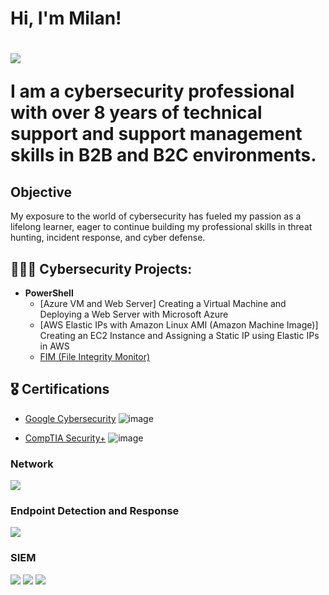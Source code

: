 <h1>Hi, I'm Milan! <br/><a href="https://github.com/milanepps1"></a> <h1> 
<a href="https://linkedin.com/milanepps"></a>
<img src="https://img.shields.io/badge/-LinkedIn-0072b1?&style=for-the-badge&logo=linkedin&logoColor=white" />

I am a cybersecurity professional with over 8 years of technical support and support management skills in B2B and B2C environments.

## Objective

My exposure to the world of cybersecurity has fueled my passion as a lifelong learner, eager to continue building my professional skills in threat hunting, incident response, and cyber defense.


<h2>👨🏾‍💻 Cybersecurity Projects:</h2>

- <b>PowerShell</b>
  - [Azure VM and Web Server] Creating a Virtual Machine and Deploying a Web Server with Microsoft Azure
  - [AWS Elastic IPs with Amazon Linux AMI (Amazon Machine Image)] Creating an EC2 Instance and Assigning a Static IP using Elastic IPs in AWS 
  - [FIM (File Integrity Monitor)](https://github.com/joshmadakor1/PowerShell-Integrity-FIM)


<h2>🎖️ Certifications</h2>

- <a href="https://www.coursera.org/account/accomplishments/specialization/certificate/AB7B9ZDX85LE">Google Cybersecurity</a> ![image](https://github.com/milanepps1/milanepps1/assets/52061015/45dab559-9510-4b44-8e37-03b835aeef12)

- <a href="https://www.credly.com/badges/16708cc0-1513-4830-8ecc-07c8a437f848/public_url">CompTIA Security+</a> ![image](https://github.com/milanepps1/milanepps1/assets/52061015/8ad3ba45-bfac-4c29-b5a7-7ce4ff3a0726)


### Network
<div>
    <img src="https://img.shields.io/badge/-Wireshark-1679A7?&style=for-the-badge&logo=Wireshark&logoColor=white" />
    

</div>

### Endpoint Detection and Response
<div>
    <img src="https://img.shields.io/badge/-Bitdefender-red?&style=for-the-badge&logo=Microsoft&logoColor=white" />
    
</div>

### SIEM
<div>
    <img src="https://img.shields.io/badge/-Microsoft_Sentinel-blue?&style=for-the-badge&logo=Microsoft&logoColor=white" />
    <img src="https://img.shields.io/badge/Splunk-white?&style=for-the-badge&color=orange" />
    <img src="https://img.shields.io/badge/-Nessus-purple?&style=for-the-badge&logo=Suricata&logoColor=white" />
</div>


<!--
**milanepps1/milanepps1** is a ✨ _special_ ✨ repository because its `README.md` (this file) appears on your GitHub profile.

Here are some ideas to get you started:

- 🔭 I’m currently working on ...
- 🌱 I’m currently learning ...
- 👯 I’m looking to collaborate on ...
- 🤔 I’m looking for help with ...
- 💬 Ask me about ...
- 📫 How to reach me: ...
- ⚡ Fun fact: ...
-->







